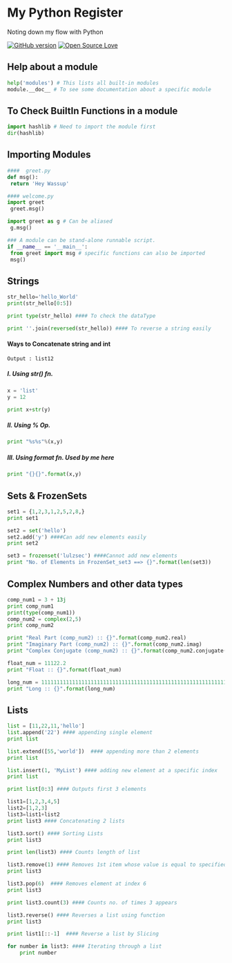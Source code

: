 # My Python Register
Noting down my flow with Python

[![GitHub version](https://badge.fury.io/gh/boennemann%2Fbadges.svg)](http://badge.fury.io/gh/boennemann%2Fbadges)
[![Open Source Love](https://badges.frapsoft.com/os/v2/open-source.svg?v=102)](https://github.com/ellerbrock/open-source-badge/)


## Help about a module
``` python
help('modules') # This lists all built-in modules
module.__doc__ # To see some documentation about a specific module
```
## To Check BuiltIn Functions in a module
``` python
import hashlib # Need to import the module first
dir(hashlib)
```
## Importing Modules
``` python
####  greet.py
def msg():
 return 'Hey Wassup'

#### welcome.py
import greet
 greet.msg()

import greet as g # Can be aliased
 g.msg() 

### A module can be stand-alone runnable script.
if __name__ == '__main__':
 from greet import msg # specific functions can also be imported
 msg()
```
## Strings
``` python
str_hello='hello_World'
print(str_hello[0:5])

print type(str_hello) #### To check the dataType

print ''.join(reversed(str_hello)) #### To reverse a string easily
```
#### Ways to Concatenate string and int 
``` console
Output : list12
```

##### I. Using str() fn.
``` python
x = 'list'
y = 12

print x+str(y)
```
##### II. Using % Op.
``` python
print "%s%s"%(x,y)
```
##### III. Using format fn. Used by me here
``` python
print "{}{}".format(x,y)
```

## Sets & FrozenSets
``` python
set1 = {1,2,3,1,2,5,2,8,}
print set1

set2 = set('hello')
set2.add('y') ####Can add new elements easily
print set2

set3 = frozenset('lulzsec') ####Cannot add new elements
print "No. of Elements in FrozenSet_set3 ==> {}".format(len(set3))
```

## Complex Numbers and other data types
``` python
comp_num1 = 3 + 13j
print comp_num1
print(type(comp_num1))
comp_num2 = complex(2,5)
print comp_num2

print "Real Part (comp_num2) :: {}".format(comp_num2.real)
print "Imaginary Part (comp_num2) :: {}".format(comp_num2.imag)
print "Complex Conjugate (comp_num2) :: {}".format(comp_num2.conjugate())

float_num = 11122.2
print "Float :: {}".format(float_num)

long_num = 111111111111111111111111111111111111111111111111111111111111111111111111111111111111111111111L
print "Long :: {}".format(long_num)
```
## Lists
``` python
list = [11,22,11,'hello']
list.append('22') #### appending single element
print list

list.extend([55,'world'])  #### appending more than 2 elements
print list

list.insert(1, 'MyList') #### adding new element at a specific index
print list

print list[0:3] #### Outputs first 3 elements

list1=[1,2,3,4,5]
list2=[1,2,3]
list3=list1+list2
print list3 #### Concatenating 2 lists

list3.sort() #### Sorting Lists
print list3

print len(list3) #### Counts length of list

list3.remove(1) #### Removes 1st item whose value is equal to specified
print list3

list3.pop(6)  #### Removes element at index 6
print list3

print list3.count(3) #### Counts no. of times 3 appears

list3.reverse() #### Reverses a list using function
print list3

print list1[::-1]  #### Reverse a list by Slicing

for number in list3: #### Iterating through a list
	print number

```


